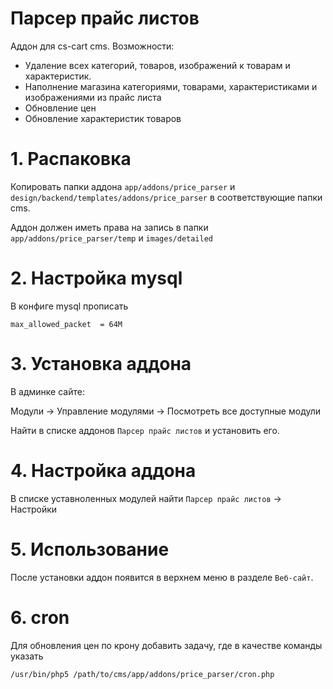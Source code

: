 # Парсер прайс листов
Аддон для cs-cart cms. Возможности:

* Удаление всех категорий, товаров, изображений к товарам и характеристик.
* Наполнение магазина категориями, товарами, характеристиками и изображениями из прайс листа
* Обновление цен
* Обновление характеристик товаров

# 1. Распаковка
Копировать папки аддона `app/addons/price_parser` и `design/backend/templates/addons/price_parser` 
в соответствующие папки cms.

Аддон должен иметь права на запись в папки `app/addons/price_parser/temp` и `images/detailed`

# 2. Настройка mysql
В конфиге mysql прописать
```
max_allowed_packet	= 64M
```

# 3. Установка аддона
В админке сайте:

Модули -> Управление модулями -> Посмотреть все доступные модули

Найти в списке аддонов `Парсер прайс листов` и установить его.

# 4. Настройка аддона
В списке уставноленных модулей найти `Парсер прайс листов` -> Настройки

# 5. Использование
После установки аддон появится в верхнем меню в разделе `Веб-сайт`.

# 6. cron
Для обновления цен по крону добавить задачу, где в качестве команды указать
```
/usr/bin/php5 /path/to/cms/app/addons/price_parser/cron.php
```
